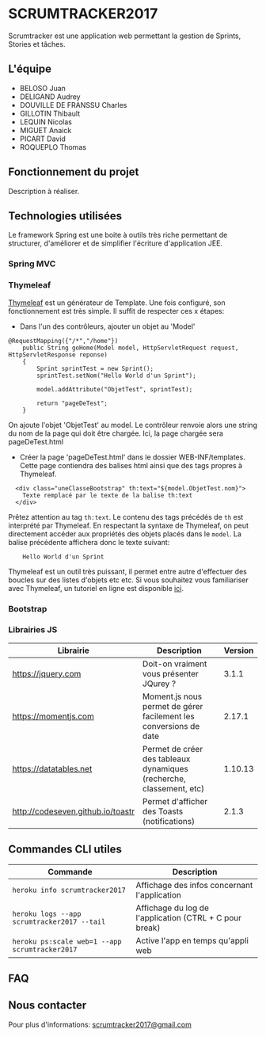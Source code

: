 # SCRUMTRACKER2017
Scrumtracker est une application web permettant la gestion de Sprints, Stories et tâches.

## L'équipe

* BELOSO Juan
* DELIGAND Audrey
* DOUVILLE DE FRANSSU Charles
* GILLOTIN Thibault
* LEQUIN Nicolas
* MIGUET Anaick
* PICART David
* ROQUEPLO Thomas

## Fonctionnement du projet

Description à réaliser.

## Technologies utilisées
Le framework Spring est une boite à outils très riche permettant de structurer, 
d'améliorer et de simplifier l'écriture d'application JEE.

### Spring MVC

### Thymeleaf
[Thymeleaf](http://www.thymeleaf.org/) est un générateur de Template.
Une fois configuré, son fonctionnement est très simple. 
Il suffit de respecter ces x étapes:
 * Dans l'un des contrôleurs, ajouter un objet au 'Model'
```
@RequestMapping({"/*","/home"})
    public String goHome(Model model, HttpServletRequest request, HttpServletResponse reponse)
    {
        Sprint sprintTest = new Sprint();
        sprintTest.setNom("Hello World d'un Sprint");
    
        model.addAttribute("ObjetTest", sprintTest);
    
        return "pageDeTest";
    }
```
   On ajoute l'objet 'ObjetTest' au model.
   Le contrôleur renvoie alors une string du nom de la page qui doit être chargée.
   Ici, la page chargée sera pageDeTest.html
   
  * Créer la page 'pageDeTest.html' dans le dossier WEB-INF/templates. Cette page contiendra des balises html ainsi que des tags propres à Thymeleaf.
   
```
  <div class="uneClasseBootstrap" th:text="${model.ObjetTest.nom}">
    Texte remplacé par le texte de la balise th:text
  </div>
```

Prêtez attention au tag `th:text`. Le contenu des tags précédés de `th` est interprété par Thymeleaf. En respectant la syntaxe de Thymeleaf, on peut directement accéder aux propriétés des objets placés dans le `model`.
La balise précédente affichera donc le texte suivant:
```
    Hello World d'un Sprint
```

Thymeleaf est un outil très puissant, il permet entre autre d'effectuer des boucles sur des listes d'objets etc etc. 
Si vous souhaitez vous familiariser avec Thymeleaf, un tutoriel en ligne est disponible [ici](http://itutorial.thymeleaf.org/).

### Bootstrap

###  Librairies JS
| Librairie | Description|Version |
|-----------|---------|---------|
|https://jquery.com |Doit-on vraiment vous présenter JQurey ?| 3.1.1|
|https://momentjs.com |Moment.js nous permet de gérer facilement les conversions de date|2.17.1|
|https://datatables.net|Permet de créer des tableaux dynamiques (recherche, classement, etc)|1.10.13|
|http://codeseven.github.io/toastr|Permet d'afficher des Toasts (notifications) |2.1.3|


## Commandes CLI utiles
| Commande | Description|
|----------|------------|
|`heroku info scrumtracker2017`| Affichage des infos concernant l'application|
|`heroku logs --app scrumtracker2017 --tail`| Affichage du log de l'application (CTRL + C pour break)|
|`heroku ps:scale web=1 --app scrumtracker2017`| Active l'app en temps qu'appli web|

## FAQ


## Nous contacter
Pour plus d'informations:
scrumtracker2017@gmail.com
